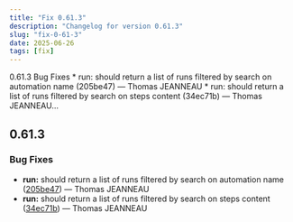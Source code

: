 ```yaml
---
title: "Fix 0.61.3"
description: "Changelog for version 0.61.3"
slug: "fix-0-61-3"
date: 2025-06-26
tags: [fix]
---
```


<p class="before-truncate"> 0.61.3   Bug Fixes  * run: should return a list of runs filtered by search on automation name (205be47) — Thomas JEANNEAU * run: should return a list of runs filtered by search on steps content (34ec71b) — Thomas JEANNEAU...</p>

<!-- truncate -->

## 0.61.3

### Bug Fixes

* **run:** should return a list of runs filtered by search on automation name ([205be47](https://github.com/latechforce/engine/commit/205be477def15eb94e94ef575f2d23583e941684)) — Thomas JEANNEAU
* **run:** should return a list of runs filtered by search on steps content ([34ec71b](https://github.com/latechforce/engine/commit/34ec71b6ecfc27a960c00cf52f279e792de770ab)) — Thomas JEANNEAU
